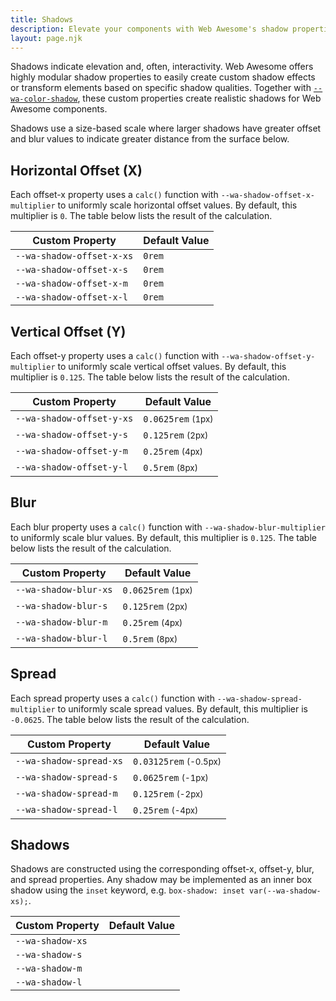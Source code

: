 ```yaml
---
title: Shadows
description: Elevate your components with Web Awesome's shadow properties.
layout: page.njk
---
```


Shadows indicate elevation and, often, interactivity. Web Awesome offers highly modular shadow properties to easily create custom shadow effects or transform elements based on specific shadow qualities. Together with [`--wa-color-shadow`](/docs/theming/color/#shadow), these custom properties create realistic shadows for Web Awesome components.

Shadows use a size-based scale where larger shadows have greater offset and blur values to indicate greater distance from the surface below.

## Horizontal Offset (X)

Each offset-x property uses a `calc()` function with `--wa-shadow-offset-x-multiplier` to uniformly scale horizontal offset values. By default, this multiplier is `0`. The table below lists the result of the calculation.

| Custom Property           |  Default Value |
| ------------------------- | -------------- |
| `--wa-shadow-offset-x-xs` | `0rem`         |
| `--wa-shadow-offset-x-s`  | `0rem`         |
| `--wa-shadow-offset-x-m`  | `0rem`         |
| `--wa-shadow-offset-x-l`  | `0rem`         |

## Vertical Offset (Y)

Each offset-y property uses a `calc()` function with `--wa-shadow-offset-y-multiplier` to uniformly scale vertical offset values. By default, this multiplier is `0.125`. The table below lists the result of the calculation.

| Custom Property           |  Default Value                   |
| ------------------------- | -------------------------------- |
| `--wa-shadow-offset-y-xs` | `0.0625rem` <small>(1px)</small> |
| `--wa-shadow-offset-y-s`  | `0.125rem` <small>(2px)</small>  |
| `--wa-shadow-offset-y-m`  | `0.25rem` <small>(4px)</small>   |
| `--wa-shadow-offset-y-l`  | `0.5rem` <small>(8px)</small>    |

## Blur

Each blur property uses a `calc()` function with `--wa-shadow-blur-multiplier` to uniformly scale blur values. By default, this multiplier is `0.125`. The table below lists the result of the calculation.

| Custom Property       |  Default Value                   |
| --------------------- | -------------------------------- |
| `--wa-shadow-blur-xs` | `0.0625rem` <small>(1px)</small> |
| `--wa-shadow-blur-s`  | `0.125rem` <small>(2px)</small>  |
| `--wa-shadow-blur-m`  | `0.25rem` <small>(4px)</small>   |
| `--wa-shadow-blur-l`  | `0.5rem` <small>(8px)</small>    |

## Spread

Each spread property uses a `calc()` function with `--wa-shadow-spread-multiplier` to uniformly scale spread values. By default, this multiplier is `-0.0625`. The table below lists the result of the calculation.

| Custom Property         |  Default Value                       |
| ----------------------- | ------------------------------------ |
| `--wa-shadow-spread-xs` | `0.03125rem` <small>(-0.5px)</small> |
| `--wa-shadow-spread-s`  | `0.0625rem` <small>(-1px)</small>    |
| `--wa-shadow-spread-m`  | `0.125rem` <small>(-2px)</small>     |
| `--wa-shadow-spread-l`  | `0.25rem` <small>(-4px)</small>      |

## Shadows

Shadows are constructed using the corresponding offset-x, offset-y, blur, and spread properties. Any shadow may be implemented as an inner box shadow using the `inset` keyword, e.g. `box-shadow: inset var(--wa-shadow-xs);`.

| Custom Property  |  Default Value                                                      |
| ---------------- | ------------------------------------------------------------------- |
| `--wa-shadow-xs` | <div class="swatch" style="box-shadow: var(--wa-shadow-xs);"></div> |
| `--wa-shadow-s`  | <div class="swatch" style="box-shadow: var(--wa-shadow-s);"></div>  |
| `--wa-shadow-m`  | <div class="swatch" style="box-shadow: var(--wa-shadow-m);"></div>  |
| `--wa-shadow-l`  | <div class="swatch" style="box-shadow: var(--wa-shadow-l);"></div>  |